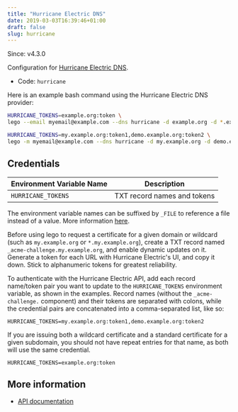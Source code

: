 ```yaml
---
title: "Hurricane Electric DNS"
date: 2019-03-03T16:39:46+01:00
draft: false
slug: hurricane
---
```


<!-- THIS DOCUMENTATION IS AUTO-GENERATED. PLEASE DO NOT EDIT. -->
<!-- providers/dns/hurricane/hurricane.toml -->
<!-- THIS DOCUMENTATION IS AUTO-GENERATED. PLEASE DO NOT EDIT. -->

Since: v4.3.0

Configuration for [Hurricane Electric DNS](https://dns.he.net/).


<!--more-->

- Code: `hurricane`

Here is an example bash command using the Hurricane Electric DNS provider:

```bash
HURRICANE_TOKENS=example.org:token \
lego --email myemail@example.com --dns hurricane -d example.org -d *.example.org run

HURRICANE_TOKENS=my.example.org:token1,demo.example.org:token2 \
lego -m myemail@example.com --dns hurricane -d my.example.org -d demo.example.org
```




## Credentials

| Environment Variable Name | Description |
|-----------------------|-------------|
| `HURRICANE_TOKENS` | TXT record names and tokens |

The environment variable names can be suffixed by `_FILE` to reference a file instead of a value.
More information [here](/lego/dns/#configuration-and-credentials).



Before using lego to request a certificate for a given domain or wildcard (such as `my.example.org` or `*.my.example.org`),
create a TXT record named `_acme-challenge.my.example.org`, and enable dynamic updates on it.
Generate a token for each URL with Hurricane Electric's UI, and copy it down.
Stick to alphanumeric tokens for greatest reliability.

To authenticate with the Hurricane Electric API,
add each record name/token pair you want to update to the `HURRICANE_TOKENS` environment variable, as shown in the examples.
Record names (without the `_acme-challenge.` component) and their tokens are separated with colons,
while the credential pairs are concatenated into a comma-separated list, like so:

```
HURRICANE_TOKENS=my.example.org:token1,demo.example.org:token2
```

If you are issuing both a wildcard certificate and a standard certificate for a given subdomain,
you should not have repeat entries for that name, as both will use the same credential.

```
HURRICANE_TOKENS=example.org:token
```



## More information

- [API documentation](https://dns.he.org/)

<!-- THIS DOCUMENTATION IS AUTO-GENERATED. PLEASE DO NOT EDIT. -->
<!-- providers/dns/hurricane/hurricane.toml -->
<!-- THIS DOCUMENTATION IS AUTO-GENERATED. PLEASE DO NOT EDIT. -->
